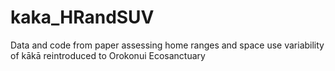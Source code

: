 # kaka_HRandSUV
Data and code from paper assessing home ranges and space use variability of kākā reintroduced to Orokonui Ecosanctuary
